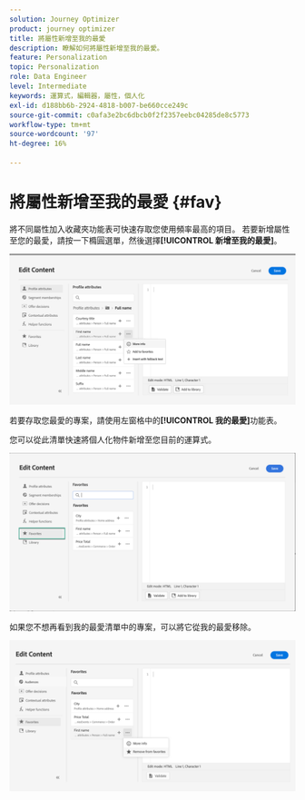 ```yaml
---
solution: Journey Optimizer
product: journey optimizer
title: 將屬性新增至我的最愛
description: 瞭解如何將屬性新增至我的最愛。
feature: Personalization
topic: Personalization
role: Data Engineer
level: Intermediate
keywords: 運算式，編輯器，屬性，個人化
exl-id: d188bb6b-2924-4818-b007-be660cce249c
source-git-commit: c0afa3e2bc6dbcb0f2f2357eebc04285de8c5773
workflow-type: tm+mt
source-wordcount: '97'
ht-degree: 16%

---
```


# 將屬性新增至我的最愛 {#fav}

將不同屬性加入收藏夾功能表可快速存取您使用頻率最高的項目。 若要新增屬性至您的最愛，請按一下橢圓選單，然後選擇&#x200B;**[!UICONTROL 新增至我的最愛]**。

![](assets/favorite-option.png)

若要存取您最愛的專案，請使用左窗格中的&#x200B;**[!UICONTROL 我的最愛]**&#x200B;功能表。

您可以從此清單快速將個人化物件新增至您目前的運算式。

![](assets/favorite-list.png)

如果您不想再看到我的最愛清單中的專案，可以將它從我的最愛移除。

![](assets/favorite-remove.png)
